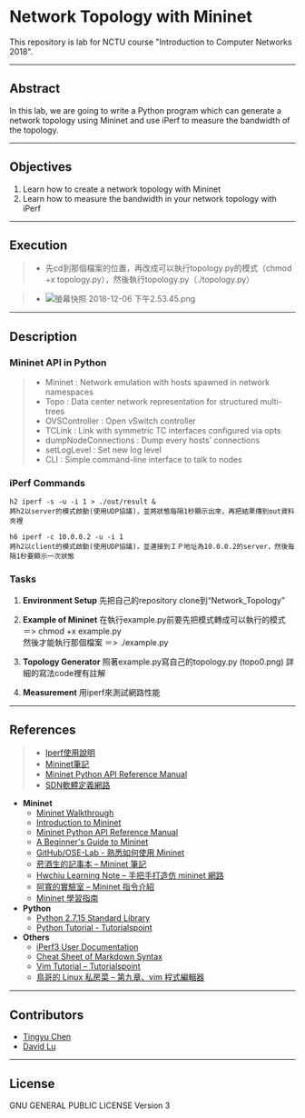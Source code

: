 # Network Topology with Mininet

This repository is lab for NCTU course "Introduction to Computer Networks 2018".

---
## Abstract

In this lab, we are going to write a Python program which can generate a network topology using Mininet and use iPerf to measure the bandwidth of the topology.

---
## Objectives

1. Learn how to create a network topology with Mininet
2. Learn how to measure the bandwidth in your network topology with iPerf

---
## Execution

> * 先cd到那個檔案的位置，再改成可以執行topology.py的模式（chmod +x topology.py），然後執行topology.py（./topology.py）  
    
> * ![螢幕快照 2018-12-06 下午2.53.45.png](https://github.com/nctucn/lab2-qhorse0616227/blob/master/%E8%9E%A2%E5%B9%95%E5%BF%AB%E7%85%A7%202018-12-06%20%E4%B8%8B%E5%8D%882.53.45.png)
        
---
## Description

### Mininet API in Python

> * Mininet : Network emulation with hosts spawned in network namespaces
> * Topo : Data center network representation for structured multi-trees
> * OVSController : Open vSwitch controller
> * TCLink : Link with symmetric TC interfaces configured via opts
> * dumpNodeConnections : Dump every hosts’ connections
> * setLogLevel : Set new log level
> * CLI : Simple command-line interface to talk to nodes
        

### iPerf Commands

    h2 iperf -s -u -i 1 > ./out/result &   
    將h2以server的模式啟動(使用UDP協議)，並將狀態每隔1秒顯示出來，再把結果傳到out資料夾裡    
    
    h6 iperf -c 10.0.0.2 -u -i 1  
    將h2以client的模式啟動(使用UDP協議)，並連接到ＩＰ地址為10.0.0.2的server，然後每隔1秒要顯示一次狀態
    

### Tasks

1. **Environment Setup**
   先把自己的repository clone到“Network_Topology”

2. **Example of Mininet**
   在執行example.py前要先把模式轉成可以執行的模式 ＝> chmod +x example.py  
   然後才能執行那個檔案 ＝> ./example.py

3. **Topology Generator**
   照著example.py寫自己的topology.py (topo0.png)
   詳細的寫法code裡有註解

4. **Measurement**
   用iperf來測試網路性能
---
## References

> * [Iperf使用說明](http://m1016c.pixnet.net/blog/post/145780230-iperf%E4%BD%BF%E7%94%A8%E8%AA%AA%E6%98%8E)
> * [Mininet筆記](https://blog.laszlo.tw/?p=81)
> * [Mininet Python API Reference Manual](http://mininet.org/api/annotated.html)
> * [SDN軟體定義網路](https://sites.google.com/site/sdnruantidingyiwanglu/home/sdn-lab/lab1)

* **Mininet**
    * [Mininet Walkthrough](http://mininet.org/walkthrough/)
    * [Introduction to Mininet](https://github.com/mininet/mininet/wiki/Introduction-to-Mininet)
    * [Mininet Python API Reference Manual](http://mininet.org/api/annotated.html)
    * [A Beginner's Guide to Mininet](https://opensourceforu.com/2017/04/beginners-guide-mininet/)
    * [GitHub/OSE-Lab - 熟悉如何使用 Mininet](https://github.com/OSE-Lab/Learning-SDN/blob/master/Mininet/README.md)
    * [菸酒生的記事本 – Mininet 筆記](https://blog.laszlo.tw/?p=81)
    * [Hwchiu Learning Note – 手把手打造仿 mininet 網路](https://hwchiu.com/setup-mininet-like-environment.html)
    * [阿寬的實驗室 – Mininet 指令介紹](https://ting-kuan.blog/2017/11/09/%E3%80%90mininet%E6%8C%87%E4%BB%A4%E4%BB%8B%E7%B4%B9%E3%80%91/)
    * [Mininet 學習指南](https://www.sdnlab.com/11495.html)
* **Python**
    * [Python 2.7.15 Standard Library](https://docs.python.org/2/library/index.html)
    * [Python Tutorial - Tutorialspoint](https://www.tutorialspoint.com/python/)
* **Others**
    * [iPerf3 User Documentation](https://iperf.fr/iperf-doc.php#3doc)
    * [Cheat Sheet of Markdown Syntax](https://www.markdownguide.org/cheat-sheet)
    * [Vim Tutorial – Tutorialspoint](https://www.tutorialspoint.com/vim/index.htm)
    * [鳥哥的 Linux 私房菜 – 第九章、vim 程式編輯器](http://linux.vbird.org/linux_basic/0310vi.php)

---
## Contributors

* [Tingyu Chen](https://github.com/qhorse0616227)
* [David Lu](https://github.com/yungshenglu)

---
## License

GNU GENERAL PUBLIC LICENSE Version 3
